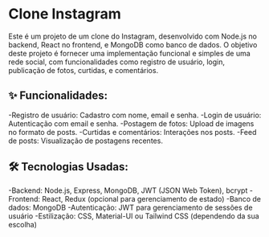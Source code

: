 # Clone Instagram

Este é um projeto de um clone do Instagram, desenvolvido com Node.js no backend, React no frontend, e MongoDB como banco de dados. O objetivo deste projeto é fornecer uma implementação funcional e simples de uma rede social, com funcionalidades como registro de usuário, login, publicação de fotos, curtidas, e comentários.

## ✨ Funcionalidades:
 -Registro de usuário: Cadastro com nome, email e senha.
 -Login de usuário: Autenticação com email e senha.
 -Postagem de fotos: Upload de imagens no formato de posts.
 -Curtidas e comentários: Interações nos posts.
 -Feed de posts: Visualização de postagens recentes.
 
## 🛠️ Tecnologias Usadas:
 -Backend: Node.js, Express, MongoDB, JWT (JSON Web Token), bcrypt
 -Frontend: React, Redux (opcional para gerenciamento de estado)
 -Banco de dados: MongoDB
 -Autenticação: JWT para gerenciamento de sessões de usuário
 -Estilização: CSS, Material-UI ou Tailwind CSS (dependendo da sua escolha)
